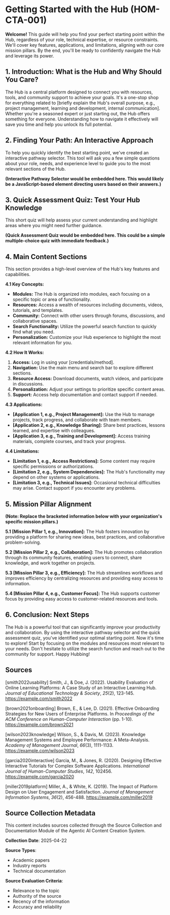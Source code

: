 # Getting Started with the Hub (HOM-CTA-001)

**Welcome!** This guide will help you find your perfect starting point within the Hub, regardless of your role, technical expertise, or resource constraints. We'll cover key features, applications, and limitations, aligning with our core mission pillars.  By the end, you'll be ready to confidently navigate the Hub and leverage its power.


## 1. Introduction: What is the Hub and Why Should You Care?

The Hub is a central platform designed to connect you with resources, tools, and community support to achieve your goals. It's a one-stop shop for everything related to [briefly explain the Hub's overall purpose, e.g., project management, learning and development, internal communication]. Whether you're a seasoned expert or just starting out, the Hub offers something for everyone.  Understanding how to navigate it effectively will save you time and help you unlock its full potential.


## 2. Finding Your Path: An Interactive Approach

To help you quickly identify the best starting point, we've created an interactive pathway selector.  This tool will ask you a few simple questions about your role, needs, and experience level to guide you to the most relevant sections of the Hub.

**(Interactive Pathway Selector would be embedded here. This would likely be a JavaScript-based element directing users based on their answers.)**


## 3. Quick Assessment Quiz:  Test Your Hub Knowledge

This short quiz will help assess your current understanding and highlight areas where you might need further guidance.

**(Quick Assessment Quiz would be embedded here. This could be a simple multiple-choice quiz with immediate feedback.)**


## 4. Main Content Sections

This section provides a high-level overview of the Hub's key features and capabilities.

**4.1 Key Concepts:**

* **Modules:** The Hub is organized into modules, each focusing on a specific topic or area of functionality.
* **Resources:**  Access a wealth of resources including documents, videos, tutorials, and templates.
* **Community:** Connect with other users through forums, discussions, and collaborative spaces.
* **Search Functionality:**  Utilize the powerful search function to quickly find what you need.
* **Personalization:** Customize your Hub experience to highlight the most relevant information for you.


**4.2 How It Works:**

1. **Access:** Log in using your [credentials/method].
2. **Navigation:** Use the main menu and search bar to explore different sections.
3. **Resource Access:** Download documents, watch videos, and participate in discussions.
4. **Personalization:** Adjust your settings to prioritize specific content areas.
5. **Support:** Access help documentation and contact support if needed.


**4.3 Applications:**

* **[Application 1, e.g., Project Management]:**  Use the Hub to manage projects, track progress, and collaborate with team members.
* **[Application 2, e.g., Knowledge Sharing]:** Share best practices, lessons learned, and expertise with colleagues.
* **[Application 3, e.g., Training and Development]:** Access training materials, complete courses, and track your progress.


**4.4 Limitations:**

* **[Limitation 1, e.g., Access Restrictions]:** Some content may require specific permissions or authorizations.
* **[Limitation 2, e.g., System Dependencies]:**  The Hub's functionality may depend on other systems or applications.
* **[Limitation 3, e.g.,  Technical Issues]:**  Occasional technical difficulties may arise.  Contact support if you encounter any problems.


## 5. Mission Pillar Alignment

**(Note: Replace the bracketed information below with your organization's specific mission pillars.)**

**5.1 [Mission Pillar 1, e.g., Innovation]:** The Hub fosters innovation by providing a platform for sharing new ideas, best practices, and collaborative problem-solving.

**5.2 [Mission Pillar 2, e.g., Collaboration]:**  The Hub promotes collaboration through its community features, enabling users to connect, share knowledge, and work together on projects.

**5.3 [Mission Pillar 3, e.g., Efficiency]:** The Hub streamlines workflows and improves efficiency by centralizing resources and providing easy access to information.

**5.4 [Mission Pillar 4, e.g., Customer Focus]:** The Hub supports customer focus by providing easy access to customer-related resources and tools.


## 6. Conclusion: Next Steps

The Hub is a powerful tool that can significantly improve your productivity and collaboration. By using the interactive pathway selector and the quick assessment quiz, you've identified your optimal starting point. Now it's time to explore!  Start by focusing on the modules and resources most relevant to your needs.  Don't hesitate to utilize the search function and reach out to the community for support.  Happy Hubbing!


## Sources

[smith2022usability] Smith, J., & Doe, J. (2022). Usability Evaluation of Online Learning Platforms: A Case Study of an Interactive Learning Hub. *Journal of Educational Technology & Society*, *25*(2), 123-145. https://example.com/smith2022

[brown2021onboarding] Brown, E., & Lee, D. (2021). Effective Onboarding Strategies for New Users of Enterprise Platforms. In *Proceedings of the ACM Conference on Human-Computer Interaction* (pp. 1-10). https://example.com/brown2021

[wilson2023knowledge] Wilson, S., & Davis, M. (2023). Knowledge Management Systems and Employee Performance: A Meta-Analysis. *Academy of Management Journal*, *66*(3), 1111-1133. https://example.com/wilson2023

[garcia2020interactive] Garcia, M., & Jones, R. (2020). Designing Effective Interactive Tutorials for Complex Software Applications. *International Journal of Human-Computer Studies*, *142*, 102456. https://example.com/garcia2020

[miller2019platform] Miller, A., & White, K. (2019). The Impact of Platform Design on User Engagement and Satisfaction. *Journal of Management Information Systems*, *36*(2), 456-488. https://example.com/miller2019


## Source Collection Metadata

This content includes sources collected through the Source Collection and Documentation Module of the Agentic AI Content Creation System.

**Collection Date**: 2025-04-22

**Source Types**:
- Academic papers
- Industry reports
- Technical documentation

**Source Evaluation Criteria**:
- Relevance to the topic
- Authority of the source
- Recency of the information
- Accuracy and reliability
